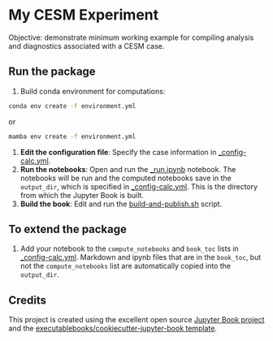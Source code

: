 # My CESM Experiment

Objective: demonstrate minimum working example for compiling analysis and diagnostics associated with a CESM case.

## Run the package

1. Build conda environment for computations:

```bash
conda env create -f environment.yml
```
or

```bash
mamba env create -f environment.yml
```

1. **Edit the configuration file**: Specify the case information in [\_config-calc.yml](notebooks/_config-calc.yml).
1. **Run the notebooks**: Open and run the [\_run.ipynb](notebooks/_run.ipynb) notebook. The notebooks will be run and the computed notebooks save in the `output_dir`, which is specified in [\_config-calc.yml](notebooks/_config-calc.yml). This is the directory from which the Jupyter Book is built.
1. **Build the book**: Edit and run the [build-and-publish.sh](notebooks/build-and-publish.sh) script.

## To extend the package

1. Add your notebook to the `compute_notebooks` and `book_toc` lists in [\_config-calc.yml](notebooks/_config-calc.yml). Markdown and ipynb files that are in the `book_toc`, but not the `compute_notebooks` list are automatically copied into the `output_dir`.


## Credits

This project is created using the excellent open source [Jupyter Book project](https://jupyterbook.org/) and the [executablebooks/cookiecutter-jupyter-book template](https://github.com/executablebooks/cookiecutter-jupyter-book).
